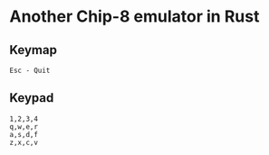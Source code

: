 # Another Chip-8 emulator in Rust

## Keymap
```
Esc - Quit
```
## Keypad
```
1,2,3,4
q,w,e,r
a,s,d,f
z,x,c,v
```

